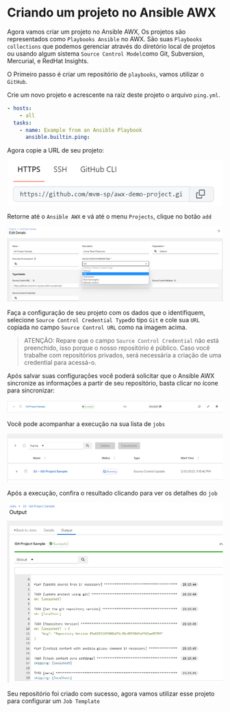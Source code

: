 Criando um projeto no Ansible AWX
=======================================

Agora vamos criar um projeto no Ansible AWX, Os projetos são representados como `Playbooks Ansible` no AWX. São suas `Playbooks collections`  que podemos gerenciar através do diretório local de projetos ou usando algum sistema `Source Control Model`como Git, Subversion, Mercurial, e RedHat Insights.

O Primeiro passo é criar um repositório de `playbooks`, vamos utilizar o `GitHub`.

Crie um novo projeto e acrescente na raiz deste projeto o arquivo `ping.yml`.

```yaml
- hosts:
    - all
  tasks:
    - name: Example from an Ansible Playbook
      ansible.builtin.ping:
```

Agora copie a URL de seu projeto:

![image](images/08-02-01.png)

Retorne até o `Ansible AWX` e vá até o menu `Projects`, clique no botão `add`

![image](images/08-02-02.png)

Faça a configuração de seu projeto com os dados que o identifiquem, selecione `Source Control Credential Type`do tipo `Git` e cole sua `URL` copiada no campo `Source Control URL` como na imagem acima.

>ATENÇÃO: Repare que o campo `Source Control Credential` não está preenchido, isso porque o nosso repositório é público. Caso você trabalhe com repositórios privados, será necessária a criação de uma credential para acessá-o.

Após salvar suas configurações você poderá solicitar que o Ansible AWX sincronize as informações a partir de seu repositório, basta clicar no ícone para sincronizar:

![image](images/08-02-03.png)

Você pode acompanhar a execução na sua lista de `jobs`

![image](images/08-02-04.png)

Após a execução, confira o resultado clicando para ver os  detalhes do `job`

![image](images/08-02-05.png)

Seu repositório foi criado com sucesso, agora vamos utilizar esse projeto para configurar um `Job Template`

